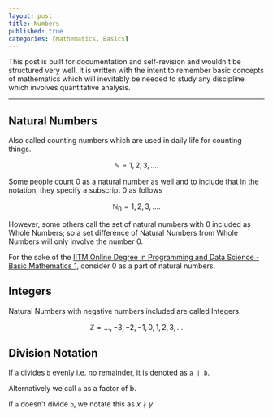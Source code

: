 ```yaml
---
layout: post
title: Numbers
published: true
categories: [Mathematics, Basics]
---
```


This post is built for documentation and self-revision and wouldn't be structured very well. It is written with the intent to remember basic concepts of mathematics which will inevitably be needed to study any discipline which involves quantitative analysis.

<hr>

## Natural Numbers

Also called counting numbers which are used in daily life for counting things. 

$$ \mathbb{N} = {1, 2, 3, ....} $$

Some people count 0 as a natural number as well and to include that in the notation, they specify a subscript 0 as follows

$$ \mathbb{N}_0 = {1, 2, 3, ....} $$

However, some others call the set of natural numbers with 0 included as Whole Numbers; so a set difference of Natural Numbers from Whole Numbers will only involve the number 0. 

For the sake of the [IITM Online Degree in Programming and Data Science - Basic Mathematics 1](https://youtu.be/WEC6jPWvoj8), consider 0 as a part of natural numbers.

## Integers

Natural Numbers with negative numbers included are called Integers.

$$ \mathbb{Z} = {..., -3, -2, -1, 0, 1, 2, 3, ...} $$

## Division Notation

If `a` divides `b` evenly i.e. no remainder, it is denoted as `a | b`.

Alternatively we call `a` as a factor of b.

If `a` doesn't divide `b`, we notate this as $x\nmid y$